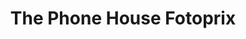 ---
title: "The Phone House Fotoprix"
url: /roquetas-de-mar/the-phone-house-fotoprix/
shop: Handy
---